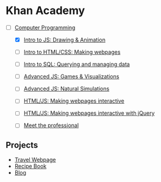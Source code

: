 # Khan Academy

- [ ] [Computer Programming](computer-programming#computer-programming)
  - [x] [Intro to JS: Drawing & Animation](computer-programming#intro-to-js-drawing--animation)
  - [ ] [Intro to HTML/CSS: Making webpages](computer-programming#intro-to-sql-querying-and-managing-data)
  - [ ] [Intro to SQL: Querying and managing data](computer-programming#intro-to-sql-querying-and-managing-data)
  - [ ] [Advanced JS: Games & Visualizations](computer-programming#advanced-js-games--visualizations)
  - [ ] [Advanced JS: Natural Simulations](computer-programming#advanced-js-natural-simulations)
  - [ ] [HTML/JS: Making webpages interactive](computer-programming#htmljs-making-webpages-interactive)
  - [ ] [HTML/JS: Making webpages interactive with jQuery](computer-programming#htmljs-making-webpages-interactive-with-jquery)
  - [ ] [Meet the professional](computer-programming#meet-the-professional)


## Projects

- [Travel Webpage](computer-programming/travel-webpage)
- [Recipe Book](computer-programming/recipe-book)
- [Blog](computer-programming/blog)